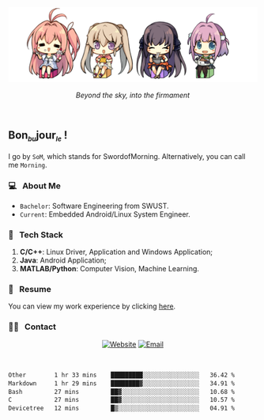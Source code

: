 <img src="./pic/Aokana.png">
<p align="center"><em>Beyond the sky, into the firmament</em></p>

<br/>

## Bon<sub><em><font size=2>bu</font></em></sub>jour<sub><em><font size=2>le</font></em></sub> !

I go by `SoM`, which stands for SwordofMorning. Alternatively, you can call me `Morning`.

### 💻 &nbsp; About Me

- `Bachelor`: Software Engineering from SWUST.
- `Current`: Embedded Android/Linux System Engineer.

### 🔧 &nbsp; Tech Stack

1. **C/C++**: Linux Driver, Application and Windows Application;
2. **Java**: Android Application;
3. **MATLAB/Python**: Computer Vision, Machine Learning.

### 📝 &nbsp; Resume

You can view my work experience by clicking <a href="https://swordofmorning.com/index.php/contact/">here</a>.

### 🤝🏻 &nbsp; Contact

<p align="center">
<a href="https://swordofmorning.com/"><img alt="Website" src="https://img.shields.io/badge/Website-swordofmorning.com-blue?style=flat-square&logo=google-chrome"></a>
<a href="mailto:master@xiaojintao.email
"><img alt="Email" src="https://img.shields.io/badge/Email-master@xiaojintao.email-blue?style=flat-square&logo=gmail"></a>
</p>

<br/>

<!--START_SECTION:waka-->

```txt
Other        1 hr 33 mins    █████████░░░░░░░░░░░░░░░░   36.42 %
Markdown     1 hr 29 mins    ████████▓░░░░░░░░░░░░░░░░   34.91 %
Bash         27 mins         ██▓░░░░░░░░░░░░░░░░░░░░░░   10.68 %
C            27 mins         ██▓░░░░░░░░░░░░░░░░░░░░░░   10.57 %
Devicetree   12 mins         █▒░░░░░░░░░░░░░░░░░░░░░░░   04.91 %
```

<!--END_SECTION:waka-->
